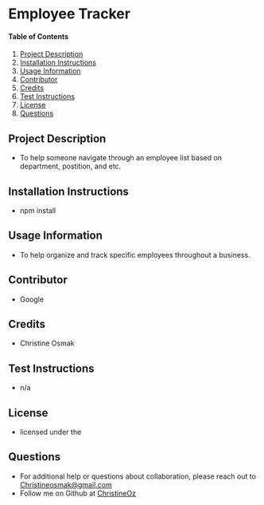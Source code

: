 # Employee Tracker
    
#### Table of Contents
1. [Project Description](#project-description)
2. [Installation Instructions](#installation-instructions)
3. [Usage Information](#usage-information)
4. [Contributor](#contributor)
5. [Credits](#credits)
6. [Test Instructions](#test-instructions)
7. [License](#license)
8. [Questions](#questions)
## Project Description
* To help someone navigate through an employee list based on department, postition, and etc. 
## Installation Instructions
* npm install
## Usage Information
* To help organize and track specific employees throughout a business. 
## Contributor 
* Google
## Credits
* Christine Osmak
## Test Instructions
* n/a
## License
* licensed under the 
## Questions
* For additional help or questions about collaboration, please reach out to Christineosmak@gmail.com
* Follow me on Github at [ChristineOz](http://github.com/ChristineOz)
